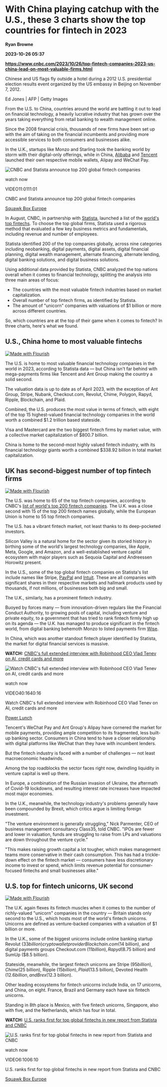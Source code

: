 # With China playing catchup with the U.S., these 3 charts show the top countries for fintech in 2023
**Ryan Browne**

**2023-10-26 05:37**

**https://www.cnbc.com/2023/10/26/top-fintech-companies-2023-us-china-lead-on-most-valuable-firms.html**

Chinese and US flags fly outside a hotel during a 2012 U.S. presidential election results event organized by the US embassy in Beijing on November 7, 2012.

Ed Jones | AFP | Getty Images

From the U.S. to China, countries around the world are battling it out to lead on financial technology, a heavily lucrative industry that has grown over the years taking everything from retail banking to wealth management online.

Since the 2008 financial crisis, thousands of new firms have been set up with the aim of taking on the financial incumbents and providing more accessible services to both consumers and businesses alike.

In the U.K., startups like Monzo and Starling took the banking world by storm with their digital-only offerings, while in China, [Alibaba](https://www.cnbc.com/quotes/BABA/) and [Tencent](https://www.cnbc.com/quotes/700-HK/) launched their own respective mobile wallets, Alipay and WeChat Pay.

![CNBC and Statista announce top 200 global fintech companies](https://image.cnbcfm.com/api/v1/image/107280404-16909569751690956971-30579949690-1080pnbcnews.jpg?v=1690976505&w=750&h=422&vtcrop=y)

watch now

VIDEO11:0111:01

CNBC and Statista announce top 200 global fintech companies

[Squawk Box Europe](https://www.cnbc.com/squawk-box-europe/)

In August, CNBC, in partnership with [Statista](https://www.statista.com/), launched a list of the [world's top fintechs](https://www.cnbc.com/2023/08/02/here-are-the-worlds-top-200-fintechs-cnbc-and-statista.html). To choose the top global firms, Statista used a rigorous method that evaluated a few key business metrics and fundamentals, including revenue and number of employees.

Statista identified 200 of the top companies globally, across nine categories including neobanking, digital payments, digital assets, digital financial planning, digital wealth management, alternate financing, alternate lending, digital banking solutions, and digital business solutions.

Using additional data provided by Statista, CNBC analyzed the top nations overall when it comes to financial technology, splitting the analysis into three main areas of focus:

*   The countries with the most valuable fintech industries based on market capitalization.
*   Overall number of top fintech firms, as identified by Statista.
*   The amount of "unicorn" companies with valuations of $1 billion or more across different countries.

So, which countries are at the top of their game when it comes to fintech? In three charts, here's what we found.

U.S., China home to most valuable fintechs
------------------------------------------

[![Made with Flourish](https://public.flourish.studio/resources/made_with_flourish.svg)](https://public.flourish.studio/visualisation/14769625/?utm_source=embed&utm_campaign=visualisation/14769625)

The U.S. is home to most valuable financial technology companies in the world in 2023, according to Statista data — but China isn't far behind with mega-payments firms like Tencent and Ant Group making the country a solid second.

The valuation data is up to date as of April 2023, with the exception of Ant Group, Stripe, Nubank, Checkout.com, Revolut, Chime, Polygon, Rapyd, Ripple, Blockchain, and Plaid.

Combined, the U.S. produces the most value in terms of fintech, with eight of the top 15 highest-valued financial technology companies in the world worth a combined $1.2 trillion based stateside.

Visa and Mastercard are the two biggest fintech firms by market value, with a collective market capitalization of $800.7 billion.

China is home to the second-most highly valued fintech industry, with its financial technology giants worth a combined $338.92 billion in total market capitalization.

UK has second-biggest number of top fintech firms
-------------------------------------------------

[![Made with Flourish](https://public.flourish.studio/resources/made_with_flourish.svg)](https://public.flourish.studio/visualisation/14575537/?utm_source=embed&utm_campaign=visualisation/14575537)

The U.S. was home to 65 of the top fintech companies, according to CNBC's [list of world's top 200 fintech companies](https://www.cnbc.com/2023/08/02/cnbcs-top-200-global-fintech-companies-the-complete-list.html). The U.K. was a close second with 15 of the top 200 fintech names globally, while the European Union is home to 55 top fintech companies.

The U.S. has a vibrant fintech market, not least thanks to its deep-pocketed investors.

Silicon Valley is a natural home for the sector given its storied history in birthing some of the world's largest technology companies, like Apple, Meta, Google, and Amazon, and a well-established venture capital ecosystem with major players such as Sequoia Capital and Andreessen Horowitz present.

In the U.S., some of the top global fintech companies on Statista's list include names like Stripe, [PayPal](https://www.cnbc.com/quotes/PYPL/) and [Intuit](https://www.cnbc.com/quotes/INTU/). These are all companies with significant shares in their respective markets and hallmark products used by thousands, if not millions, of businesses both big and small.

The U.K., similarly, has a prominent fintech industry.

Buoyed by forces many — from innovation-driven regulars like the Financial Conduct Authority, to growing pools of capital, including venture and private equity, to a government that has tried to rank fintech firmly high up on its agenda — the U.K. has managed to produce significant in the fintech world, from digital banking behemoth Monzo to listed payments firm [Wise](https://www.cnbc.com/quotes/WISE-GB/).

In China, which was another standout fintech player identified by Statista, the market for digital financial services is massive.

**WATCH:** [CNBC's full extended interview with Robinhood CEO Vlad Tenev on AI, credit cards and more](https://www.cnbc.com/video/2023/10/02/watch-cnbcs-full-extended-interview-with-robinhood-ceo-vlad-tenev-on-ai-credit-cards-and-more.html)

![Watch CNBC's full extended interview with Robinhood CEO Vlad Tenev on AI, credit cards and more](https://image.cnbcfm.com/api/v1/image/107310052-2ED1-REQ-100223-Vlad.jpg?v=1696261225&w=750&h=422&vtcrop=y)

watch now

VIDEO40:1640:16

Watch CNBC's full extended interview with Robinhood CEO Vlad Tenev on AI, credit cards and more

[Power Lunch](https://www.cnbc.com/power-lunch/)

Tencent's WeChat Pay and Ant Group's Alipay have cornered the market for mobile payments, providing ample competition to its fragmented, less built-up banking sector. Consumers in China tend to have a closer relationship with digital platforms like WeChat than they have with incumbent lenders.

But the fintech industry is faced with a number of challenges — not least macroeconomic headwinds.

Among the top roadblocks the sector faces right now, dwindling liquidity in venture capital is well up there.

In Europe, a combination of the Russian invasion of Ukraine, the aftermath of Covid-19 lockdowns, and resulting interest rate increases have impacted most major economies.

In the U.K., meanwhile, the technology industry's problems generally have been compounded by Brexit, which critics argue is limiting foreign investment.

"The venture environment is generally struggling," Nick Parmenter, CEO of business management consultancy Class35, told CNBC. "IPOs are fewer and lower in valuation, funds are struggling to raise from LPs and valuations are down throughout the venture cycle."

"This makes raising growth capital a lot tougher, which makes management teams more conservative in their cash consumption. This has had a trickle-down effect on the fintech market — consumers have less discretionary income to invest or spend, which limits revenue potential for consumer-focused fintechs and small businesses alike."

U.S. top for fintech unicorns, UK second
----------------------------------------

[![Made with Flourish](https://public.flourish.studio/resources/made_with_flourish.svg)](https://public.flourish.studio/visualisation/14789276/?utm_source=embed&utm_campaign=visualisation/14789276)

The U.K. again flexes its fintech muscles when it comes to the number of richly-valued "unicorn" companies in the country — Britain stands only second to the U.S., which hosts most of the world's fintech unicorns. Unicorns are defined as venture-backed companies with a valuation of $1 billion or more.

In the U.K., some of the biggest unicorns include online banking startup Revolut ($33 billion) crypto wallet provider Blockchain.com ($14 billion), and digital payments groups Checkout.com ($11 billion), Rapyd ($8.75 billion) and SumUp ($8.5 billion).

Stateside, meanwhile, the largest fintech unicorns are Stripe ($95 billion), Chime ($25 billion), Ripple ($15 billion), Plaid ($13.5 billion), Devoted Health ($12.6 billion, and Brex ($12.3 billion).

Other leading ecosystems for fintech unicorns include India, on 17 unicorns, and China, on eight. France, Brazil and Germany each have six fintech unicorns.

Standing in 8th place is Mexico, with five fintech unicorns, Singapore, also with five, and the Netherlands, which has four in total.

**WATCH:** [U.S. ranks first for top global fintechs in new report from Statista and CNBC](https://www.cnbc.com/video/2023/08/02/us-ranks-first-for-top-global-fintechs-in-new-report-from-statista-and-cnbc.html)

![U.S. ranks first for top global fintechs in new report from Statista and CNBC](https://image.cnbcfm.com/api/v1/image/107280502-16909751141690975110-30583228261-1080pnbcnews.jpg?v=1690977849&w=750&h=422&vtcrop=y)

watch now

VIDEO6:1006:10

U.S. ranks first for top global fintechs in new report from Statista and CNBC

[Squawk Box Europe](https://www.cnbc.com/squawk-box-europe/)